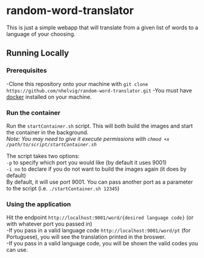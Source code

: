 # random-word-translator
This is just a simple webapp that will translate from a given list of words to a language of your choosing.

## Running Locally

### Prerequisites
-Clone this repository onto your machine with `git clone https://github.com/nhelvig/random-word-translator.git`
-You must have [docker](https://docs.docker.com/engine/installation/) installed on your machine.

### Run the container
Run the `startContainer.sh` script. This will both build the images and start the container in the background.  
_Note: You may need to give it execute permissions with `chmod +x /path/to/script/startContainer.sh`_  

The script takes two options:  
`-p` to specify which port you would like (by default it uses 9001)  
`-i no` to declare if you do not want to build the images again (it does by default)  
By default, it will use port 9001. You can pass another port as a parameter to the script (i.e. `./startContainer.sh 12345`)

### Using the application
Hit the endpoint `http://localhost:9001/word/{desired language code}` (or with whatever port you passed in)  
-If you pass in a valid language code `http://localhost:9001/word/pt` (for Portuguese), you will see the translation printed in the broswer.  
-If you pass in a valid language code, you will be shown the valid codes you can use.

